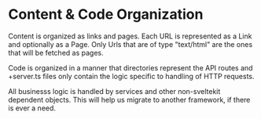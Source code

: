 # Content & Code Organization

Content is organized as links and pages. Each URL is represented as a Link and optionally as a Page. Only Urls that are of type "text/html" are the ones that will be fetched as pages.

Code is organized in a manner that directories represent the API routes and +server.ts files only contain the logic specific to handling of HTTP requests.

All businesss logic is handled by services and other non-sveltekit dependent objects. This will help us migrate to another framework, if there is ever a need.
